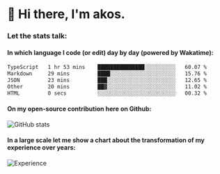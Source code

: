 # 👋 Hi there, I'm akos. 


### Let the stats talk:


#### In which language I code (or edit) day by day (powered by Wakatime): 

<!--START_SECTION:waka-->

```txt
TypeScript   1 hr 53 mins    ███████████████░░░░░░░░░░   60.07 %
Markdown     29 mins         ████░░░░░░░░░░░░░░░░░░░░░   15.76 %
JSON         23 mins         ███░░░░░░░░░░░░░░░░░░░░░░   12.65 %
Other        20 mins         ██▓░░░░░░░░░░░░░░░░░░░░░░   11.02 %
HTML         0 secs          ░░░░░░░░░░░░░░░░░░░░░░░░░   00.32 %
```

<!--END_SECTION:waka-->

#### On my open-source contribution here on Github:
 
![GitHub stats](https://github-readme-stats.vercel.app/api?username=akosbalasko)

#### In a large scale let me show a chart about the transformation of my experience over years:   

![Experience](https://cr-skills-chart-widget.azurewebsites.net/api/api?username=akosbalasko)
